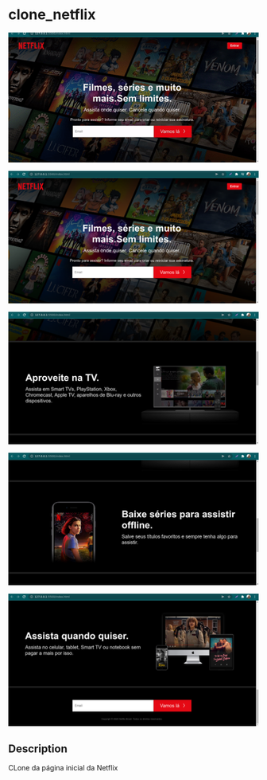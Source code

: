 # clone_netflix


<p aling="center">
    <img width="720px" src="assets/netflix.gif">
</p>

<p aling="center">
    <img width="720px" src="assets/Screenshot_1.png">
</p>
 
 <p aling="center">
    <img width="720px" src="assets/Screenshot_2.png">
</p>

 <p aling="center">
    <img width="720px" src="assets/Screenshot_3.png">
</p>

<p aling="center">
    <img width="720px" src="assets/Screenshot_4.png">
</p>

## Description

 CLone da página inicial da Netflix
